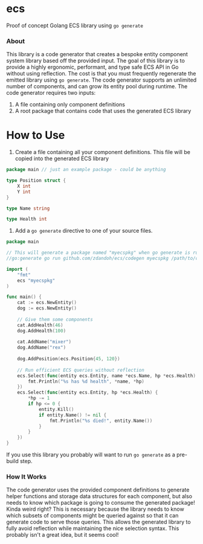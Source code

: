 # ecs
Proof of concept Golang ECS library using `go generate`

### About
This library is a code generator that creates a bespoke entity component system library based off the provided input. The goal of this library is to provide
a highly ergonomic, performant, and type safe ECS API in Go without using reflection. The cost is that you must frequently regenerate the emitted library using `go generate`.
The code generator supports an unlimited number of components, and can grow its entity pool during runtime.
The code generator requires two inputs:
1. A file containing only component definitions
1. A root package that contains code that uses the generated ECS library

# How to Use
1. Create a file containing all your component definitions. This file will be copied into the generated ECS library
```go
package main // just an example package - could be anything

type Position struct {
	X int
	Y int
}

type Name string

type Health int
```

1. Add a `go generate` directive to one of your source files.
```go
package main

// This will generate a package named "myecspkg" when go generate is run.
//go:generate go run github.com/zdandoh/ecs/codegen myecspkg /path/to/components.go /path/to/this/package

import (
	"fmt"
	ecs "myecspkg"
)

func main() {
    cat := ecs.NewEntity()
    dog := ecs.NewEntity()
    
    // Give them some components
    cat.AddHealth(46)
    dog.AddHealth(100)
    
    cat.AddName("mixer")
    dog.AddName("rex")
    
    dog.AddPosition(ecs.Position{45, 120})
    
    // Run efficient ECS queries without reflection
    ecs.Select(func(entity ecs.Entity, name *ecs.Name, hp *ecs.Health) {
        fmt.Println("%s has %d health", *name, *hp)
    })
    ecs.Select(func(entity ecs.Entity, hp *ecs.Health) {
        *hp -= 1
        if hp <= 0 {
            entity.Kill()
            if entity.Name() != nil {
                fmt.Println("%s died!", entity.Name())
            }
        }
    })
}
```
If you use this library you probably will want to run `go generate` as a
pre-build step.

### How It Works
The code generator uses the provided component definitions to generate
helper functions and storage data structures for each component, but also
needs to know which package is going to consume the generated package! Kinda
weird right? This is necessary because the library needs to know which subsets
of components might be queried against so that it can generate code to serve
those queries. This allows the generated library to fully avoid reflection
while maintaining the nice selection syntax. This probably isn't a great idea,
but it seems cool!